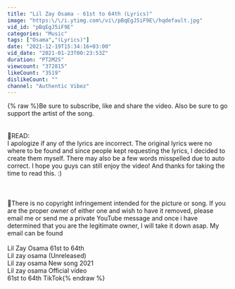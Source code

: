 ```yaml
---
title: "Lil Zay Osama - 61st to 64th (Lyrics)"
image: "https:\/\/i.ytimg.com\/vi\/pBqEgJ5iF9E\/hqdefault.jpg"
vid_id: "pBqEgJ5iF9E"
categories: "Music"
tags: ["Osama","(Lyrics)"]
date: "2021-12-19T15:34:16+03:00"
vid_date: "2021-01-23T00:23:53Z"
duration: "PT2M2S"
viewcount: "372815"
likeCount: "3519"
dislikeCount: ""
channel: "Authentic Vibez"
---
```

{% raw %}Be sure to subscribe, like and share the video. Also be sure to go support the artist of the song.<br /><br /><br />🔴READ:<br />I apologize if any of the lyrics are incorrect. The original lyrics were no where to be found and since people kept requesting the lyrics, I decided to create them myself. There may also be a few words misspelled due to auto correct. I hope you guys can still enjoy the video! And thanks for taking the time to read this. :)<br /><br /><br /><br />🎥There is no copyright infringement intended for the picture or song. If you are the proper owner of either one and wish to have it removed, please email me or send me a private YouTube message and once i have determined that you are the legitimate owner, I will take it down asap. My email can be found<br /><br />Lil Zay Osama 61st to 64th<br />Lil zay osama (Unreleased)<br />Lil zay osama New song 2021<br />Lil zay osama Official video<br />61st to 64th TikTok{% endraw %}
